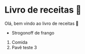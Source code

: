 # Livro de receitas :cookie:



Olá, bem vindo ao livro de receitas :wave:

- Strogonoff de frango

1. Comida 
2. Pavê teste 3
